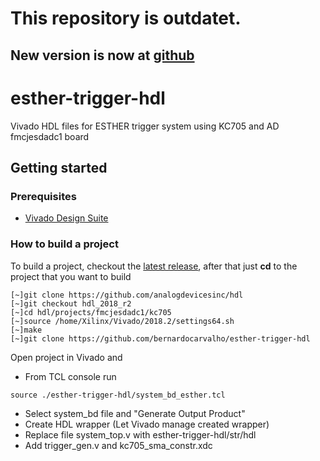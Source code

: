# This repository is outdatet. 
## New version is now at [github](https://github.com/bernardocarvalho/ad-ipfn-hdl)

# esther-trigger-hdl
Vivado HDL files for ESTHER trigger system using KC705 and AD fmcjesdadc1 board

## Getting started
### Prerequisites

 * [Vivado Design Suite](https://www.xilinx.com/support/download.html)
 ### How to build a project

To build a project, checkout the [latest release](https://github.com/analogdevicesinc/hdl/releases), after that just **cd** to the
project that you want to build

 ```
 [~]git clone https://github.com/analogdevicesinc/hdl
 [~]git checkout hdl_2018_r2
 [~]cd hdl/projects/fmcjesdadc1/kc705
 [~]source /home/Xilinx/Vivado/2018.2/settings64.sh
 [~]make
 [~]git clone https://github.com/bernardocarvalho/esther-trigger-hdl
```

Open project in Vivado and 

* From  TCL console run
 ```
source ./esther-trigger-hdl/system_bd_esther.tcl
 ```
 * Select system_bd file and "Generate Output Product"
 * Create HDL wrapper (Let Vivado manage created wrapper)
 * Replace file system_top.v with esther-trigger-hdl/str/hdl
 * Add trigger_gen.v and kc705_sma_constr.xdc


